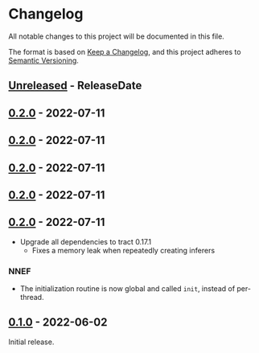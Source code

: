 <!-- markdownlint-disable blanks-around-headings blanks-around-lists no-duplicate-heading -->

# Changelog

All notable changes to this project will be documented in this file.

The format is based on [Keep a Changelog](https://keepachangelog.com/en/1.0.0/),
and this project adheres to [Semantic Versioning](https://semver.org/spec/v2.0.0.html).

<!-- next-header -->
## [Unreleased] - ReleaseDate
## [0.2.0] - 2022-07-11
## [0.2.0] - 2022-07-11
## [0.2.0] - 2022-07-11
## [0.2.0] - 2022-07-11
## [0.2.0] - 2022-07-11

* Upgrade all dependencies to tract 0.17.1
  * Fixes a memory leak when repeatedly creating inferers

### NNEF

* The initialization routine is now global and called `init`, instead of per-thread.

## [0.1.0] - 2022-06-02

Initial release.

<!-- next-url -->
[Unreleased]: https://github.com/EmbarkStudios/cervo/compare/0.2.0...HEAD
[0.2.0]: https://github.com/EmbarkStudios/cervo/compare/0.2.0...0.2.0
[0.2.0]: https://github.com/EmbarkStudios/cervo/compare/0.2.0...0.2.0
[0.2.0]: https://github.com/EmbarkStudios/cervo/compare/0.2.0...0.2.0
[0.2.0]: https://github.com/EmbarkStudios/cervo/compare/0.2.0...0.2.0
[0.2.0]: https://github.com/EmbarkStudios/cervo/compare/0.1.1...0.2.0
[0.1.1]: https://github.com/EmbarkStudios/cervo/compare/0.1.0...0.1.1
[0.1.0]: https://github.com/EmbarkStudios/cervo/releases/tag/0.1.0
